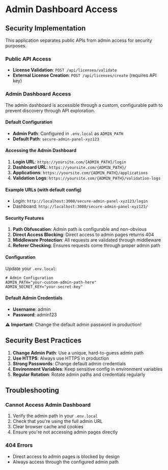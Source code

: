 # Admin Dashboard Access

## Security Implementation

This application separates public APIs from admin access for security purposes.

### Public API Access
- **License Validation**: `POST /api/licenses/validate`
- **External License Creation**: `POST /api/licenses/create` (requires API key)

### Admin Dashboard Access

The admin dashboard is accessible through a custom, configurable path to prevent discovery through API exploration.

#### Default Configuration
- **Admin Path**: Configured in `.env.local` as `ADMIN_PATH`
- **Default Path**: `secure-admin-panel-xyz123`

#### Accessing the Admin Dashboard

1. **Login URL**: `https://yoursite.com/{ADMIN_PATH}/login`
2. **Dashboard URL**: `https://yoursite.com/{ADMIN_PATH}/`
3. **Applications**: `https://yoursite.com/{ADMIN_PATH}/applications`
4. **Validation Logs**: `https://yoursite.com/{ADMIN_PATH}/validation-logs`

#### Example URLs (with default config)
- Login: `http://localhost:3000/secure-admin-panel-xyz123/login`
- Dashboard: `http://localhost:3000/secure-admin-panel-xyz123/`

#### Security Features

1. **Path Obfuscation**: Admin path is configurable and non-obvious
2. **Direct Access Blocking**: Direct access to admin pages returns 404
3. **Middleware Protection**: All requests are validated through middleware
4. **Referer Checking**: Ensures requests come through proper admin path

#### Configuration

Update your `.env.local`:

```env
# Admin Configuration
ADMIN_PATH="your-custom-admin-path-here"
ADMIN_SECRET_KEY="your-secret-key"
```

#### Default Admin Credentials
- **Username**: admin
- **Password**: admin123

⚠️ **Important**: Change the default admin password in production!

## Security Best Practices

1. **Change Admin Path**: Use a unique, hard-to-guess admin path
2. **Use HTTPS**: Always use HTTPS in production
3. **Strong Passwords**: Change default admin credentials
4. **Environment Variables**: Keep sensitive config in environment variables
5. **Regular Rotation**: Rotate admin paths and credentials regularly

## Troubleshooting

### Cannot Access Admin Dashboard
1. Verify the admin path in your `.env.local`
2. Check that you're using the full admin URL
3. Clear browser cache and cookies
4. Ensure you're not accessing admin pages directly

### 404 Errors
- Direct access to admin pages is blocked by design
- Always access through the configured admin path 